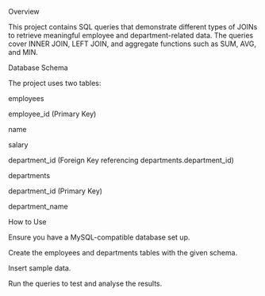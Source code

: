 Overview

This project contains SQL queries that demonstrate different types of JOINs to retrieve meaningful employee and department-related data. The queries cover INNER JOIN, LEFT JOIN, and aggregate functions such as SUM, AVG, and MIN.

Database Schema

The project uses two tables:

employees

employee_id (Primary Key)

name

salary

department_id (Foreign Key referencing departments.department_id)

departments

department_id (Primary Key)

department_name

How to Use

Ensure you have a MySQL-compatible database set up.

Create the employees and departments tables with the given schema.

Insert sample data.

Run the queries to test and analyse the results.
